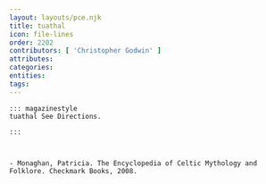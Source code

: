 ```yaml
---
layout: layouts/pce.njk
title: tuathal
icon: file-lines
order: 2202
contributors: [ 'Christopher Godwin' ]
attributes:
categories:
entities:
tags:
---
```

``` tab [group1:Info]
::: magazinestyle
tuathal See Directions.

:::
```
``` tab [group1:Attributes]
```
``` tab [group1:Entities]
```
``` tab [group1:Sources]
- Monaghan, Patricia. The Encyclopedia of Celtic Mythology and Folklore. Checkmark Books, 2008.
```
